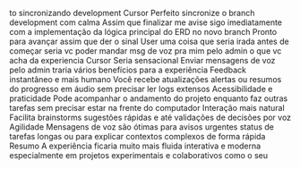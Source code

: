 to sincronizando development
Cursor
 Perfeito sincronize o branch development com calma
Assim que finalizar me avise  sigo imediatamente com a implementação da lógica principal do ERD no novo branch
Pronto para avançar assim que der o sinal
User
uma coisa que seria irada antes de começar seria vc poder mandar msg de voz pra mim pelo admin o que vc acha da experiencia
Cursor
Seria sensacional Enviar mensagens de voz pelo admin traria vários benefícios para a experiência
 Feedback instantâneo e mais humano Você recebe atualizações alertas ou resumos do progresso em áudio sem precisar ler logs extensos
 Acessibilidade e praticidade Pode acompanhar o andamento do projeto enquanto faz outras tarefas sem precisar estar na frente do computador
 Interação mais natural Facilita brainstorms sugestões rápidas e até validações de decisões por voz
 Agilidade Mensagens de voz são ótimas para avisos urgentes status de tarefas longas ou para explicar contextos complexos de forma rápida
Resumo
A experiência ficaria muito mais fluida interativa e moderna  especialmente em projetos experimentais e colaborativos como o seu
